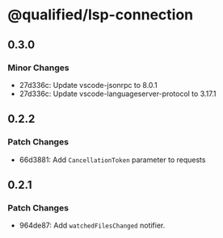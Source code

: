 # @qualified/lsp-connection

## 0.3.0

### Minor Changes

- 27d336c: Update vscode-jsonrpc to 8.0.1
- 27d336c: Update vscode-languageserver-protocol to 3.17.1

## 0.2.2

### Patch Changes

- 66d3881: Add `CancellationToken` parameter to requests

## 0.2.1

### Patch Changes

- 964de87: Add `watchedFilesChanged` notifier.

